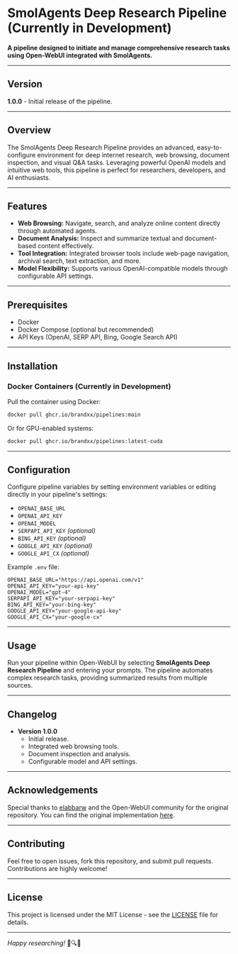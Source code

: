 # SmolAgents Deep Research Pipeline (Currently in Development)

**A pipeline designed to initiate and manage comprehensive research tasks using Open-WebUI integrated with SmolAgents.**

---

## Version
**1.0.0** - Initial release of the pipeline.

---

## Overview
The SmolAgents Deep Research Pipeline provides an advanced, easy-to-configure environment for deep internet research, web browsing, document inspection, and visual Q&A tasks. Leveraging powerful OpenAI models and intuitive web tools, this pipeline is perfect for researchers, developers, and AI enthusiasts.

---

## Features
- **Web Browsing:** Navigate, search, and analyze online content directly through automated agents.
- **Document Analysis:** Inspect and summarize textual and document-based content effectively.
- **Tool Integration:** Integrated browser tools include web-page navigation, archival search, text extraction, and more.
- **Model Flexibility:** Supports various OpenAI-compatible models through configurable API settings.

---

## Prerequisites
- Docker
- Docker Compose (optional but recommended)
- API Keys (OpenAI, SERP API, Bing, Google Search API)

---

## Installation
### Docker Containers (Currently in Development)
Pull the container using Docker:

```sh
docker pull ghcr.io/brandxx/pipelines:main
```
Or for GPU-enabled systems:

```sh
docker pull ghcr.io/brandxx/pipelines:latest-cuda
```

---

## Configuration
Configure pipeline variables by setting environment variables or editing directly in your pipeline's settings:

- `OPENAI_BASE_URL`
- `OPENAI_API_KEY`
- `OPENAI_MODEL`
- `SERPAPI_API_KEY` *(optional)*
- `BING_API_KEY` *(optional)*
- `GOOGLE_API_KEY` *(optional)*
- `GOOGLE_API_CX` *(optional)*

Example `.env` file:
```dotenv
OPENAI_BASE_URL="https://api.openai.com/v1"
OPENAI_API_KEY="your-api-key"
OPENAI_MODEL="gpt-4"
SERPAPI_API_KEY="your-serpapi-key"
BING_API_KEY="your-bing-key"
GOOGLE_API_KEY="your-google-api-key"
GOOGLE_API_CX="your-google-cx"
```

---

## Usage
Run your pipeline within Open-WebUI by selecting **SmolAgents Deep Research Pipeline** and entering your prompts. The pipeline automates complex research tasks, providing summarized results from multiple sources.

---

## Changelog
- **Version 1.0.0**
  - Initial release.
  - Integrated web browsing tools.
  - Document inspection and analysis.
  - Configurable model and API settings.

---

## Acknowledgements
Special thanks to [elabbarw](https://github.com/elabbarw) and the Open-WebUI community for the original repository. You can find the original implementation [here](https://github.com/elabbarw/aiagent_playground/tree/main/openwebui/pipelines/deepresearch).

---

## Contributing
Feel free to open issues, fork this repository, and submit pull requests. Contributions are highly welcome!

---

## License
This project is licensed under the MIT License - see the [LICENSE](LICENSE) file for details.

---

*Happy researching!* 🚀🔍✨

